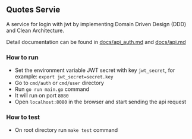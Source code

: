 ## Quotes Servie
A service for login with jwt by implementing Domain Driven Design (DDD) and Clean Architecture.

Detail documentation can be found in [docs/api_auth.md](docs/api_auth.md) and [docs/api.md](docs/api.md)

### How to run
- Set the environment variable JWT secret with key `jwt_secret`, for example: `export jwt_secret=secret.key`
- Go to `cmd/auth` or `cmd/user` directory
- Run `go run main.go` command
- It will run on port `8080`
- Open `localhost:8080` in the browser and start sending the api request

### How to test
- On root directory run `make test` command
